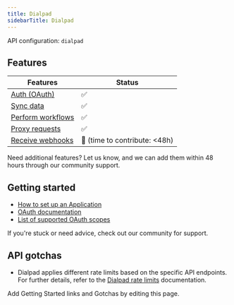 ```yaml
---
title: Dialpad
sidebarTitle: Dialpad
---
```


API configuration: `dialpad`

## Features

| Features | Status |
| - | - |
| [Auth (OAuth)](/integrate/guides/authorize-an-api) | ✅ |
| [Sync data](/integrate/guides/sync-data-from-an-api) | ✅ |
| [Perform workflows](/integrate/guides/perform-workflows-with-an-api) | ✅ |
| [Proxy requests](/integrate/guides/proxy-requests-to-an-api) | ✅ |
| [Receive webhooks](/integrate/guides/receive-webhooks-from-an-api) | 🚫 (time to contribute: &lt;48h) |

Need additional features? Let us know, and we can add them within 48 hours through our community support.

## Getting started

-   [How to set up an Application](https://developers.dialpad.com/docs/oauth#setup)
-   [OAuth documentation](https://developers.dialpad.com/docs/oauth)
-   [List of supported OAuth scopes](https://developers.dialpad.com/docs/oauth#supported-scopes)

If you're stuck or need advice, check out our community for support.

## API gotchas

- Dialpad applies different rate limits based on the specific API endpoints. For further details, refer to the [Dialpad rate limits](https://developers.dialpad.com/docs/rate-limits) documentation.

Add Getting Started links and Gotchas by editing this page.
